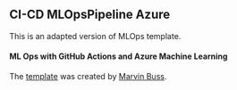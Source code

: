 ## CI-CD MLOpsPipeline Azure
This is an adapted version of MLOps template.

#### ML Ops with GitHub Actions and Azure Machine Learning
The [template](https://github.com/machine-learning-apps/ml-template-azure) was created by [Marvin Buss](https://github.com/marvinbuss).



